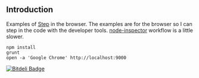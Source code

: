 ## Introduction

Examples of [Step][0] in the browser.
The examples are for the browser so I can step in the code with the developer tools.
[node-inspector][1] workflow is a little slower.

```
npm install
grunt
open -a 'Google Chrome' http://localhost:9000
```

[0]: https://github.com/creationix/step/
[1]: https://github.com/node-inspector/node-inspector


[![Bitdeli Badge](https://d2weczhvl823v0.cloudfront.net/amiorin/step-examples/trend.png)](https://bitdeli.com/free "Bitdeli Badge")

